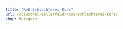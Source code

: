 ```yaml
---
title: "Roß-Schlachterei Kurs"
url: /clausthal-zellerfeld/ross-schlachterei-kurs/
shop: Metzgerei
---
```

